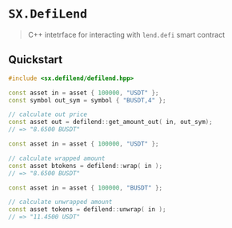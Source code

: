 # **`SX.DefiLend`**

> C++ intetrface for interacting with `lend.defi` smart contract


## Quickstart

```c++
#include <sx.defilend/defilend.hpp>

const asset in = asset { 100000, "USDT" };
const symbol out_sym = symbol { "BUSDT,4" };

// calculate out price
const asset out = defilend::get_amount_out( in, out_sym);
// => "8.6500 BUSDT"
```

```c++
const asset in = asset { 100000, "USDT" };

// calculate wrapped amount
const asset btokens = defilend::wrap( in );
// => "8.6500 BUSDT"
```

```c++
const asset in = asset { 100000, "BUSDT" };

// calculate unwrapped amount
const asset tokens = defilend::unwrap( in );
// => "11.4500 USDT"
```
